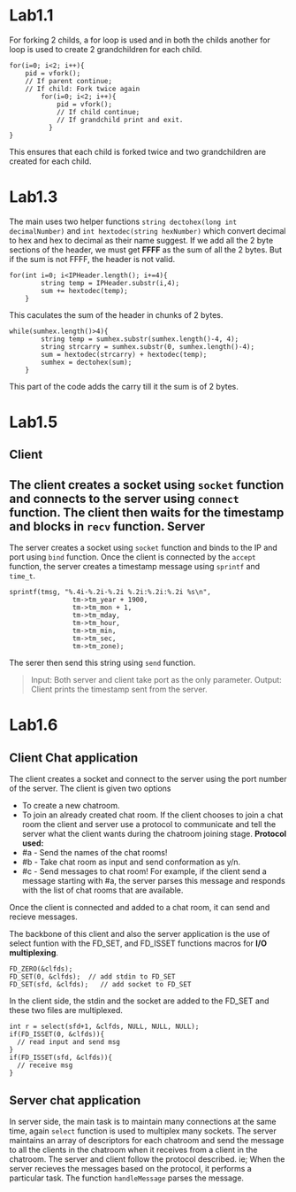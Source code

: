 Lab1.1
======
For forking 2 childs, a for loop is used and in both the childs another for loop is used to create 2 grandchildren for each child.
```
for(i=0; i<2; i++){
	pid = vfork();
	// If parent continue;
	// If child: Fork twice again
	    for(i=0; i<2; i++){
		    pid = vfork();
		    // If child continue;
		    // If grandchild print and exit.
		  }
}
```

This ensures that each child is forked twice and two grandchildren are created for each child.

Lab1.3
======
The main uses two helper functions `string dectohex(long int decimalNumber)` and `int hextodec(string hexNumber)` which convert 
decimal to hex and hex to decimal as their name suggest.
If we add all the 2 byte sections of the header, we must get **FFFF** as the sum of all the 2 bytes. But if the sum is not FFFF,
the header is not valid.
```
for(int i=0; i<IPHeader.length(); i+=4){
		string temp = IPHeader.substr(i,4);
		sum += hextodec(temp);
	}
```
This caculates the sum of the header in chunks of 2 bytes. 
```
while(sumhex.length()>4){
		string temp = sumhex.substr(sumhex.length()-4, 4);
		string strcarry = sumhex.substr(0, sumhex.length()-4);
		sum = hextodec(strcarry) + hextodec(temp);
		sumhex = dectohex(sum);
	}
```
This part of the code adds the carry till it the sum is of 2 bytes.


Lab1.5
======
Client
------
The client creates a socket using `socket` function and connects to the server using `connect` function. The client then waits for 
the timestamp and blocks in `recv` function.
Server
------
The server creates a socket using `socket` function and binds to the IP and port using `bind` function. Once the client is connected
by the `accept` function, the server creates a timestamp message using `sprintf` and `time_t`.
```
sprintf(tmsg, "%.4i-%.2i-%.2i %.2i:%.2i:%.2i %s\n", 
	      		tm->tm_year + 1900,
	      		tm->tm_mon + 1,
	      		tm->tm_mday,
	     		tm->tm_hour,
	      		tm->tm_min,
	      		tm->tm_sec,
	      		tm->tm_zone);
```
The serer then send this string using `send` function.
>Input: Both server and client take port as the only parameter.
>Output: Client prints the timestamp sent from the server.

Lab1.6
======
Client Chat application
-----------------------
The client creates a socket and connect to the server using the port number of the server. The client is given two options 
* To create a new chatroom.
* To join an already created chat room.
If the client chooses to join a chat room the client and server use a protocol to communicate and tell the server what the 
client wants during the chatroom joining stage.
**Protocol used:**
* #a - Send the names of the chat rooms!
* #b - Take chat room as input and send conformation as y/n.
* #c - Send messages to chat room!
For example, if the client send a message starting with #a, the server parses this message and responds with the list of chat rooms
that are available.

Once the client is connected and added to a chat room, it can send and recieve messages.

The backbone of this client and also the server application is the use of select funtion with the FD_SET, and FD_ISSET functions
macros for **I/O multiplexing**.
```
FD_ZERO(&clfds);
FD_SET(0, &clfds);  // add stdin to FD_SET
FD_SET(sfd, &clfds);   // add socket to FD_SET
```
In the client side, the stdin and the socket are added to the FD_SET and these two files are multiplexed.
```
int r = select(sfd+1, &clfds, NULL, NULL, NULL);
if(FD_ISSET(0, &clfds)){
  // read input and send msg
}
if(FD_ISSET(sfd, &clfds)){
  // receive msg 
}
```

Server chat application
-----------------------
In server side, the main task is to maintain many connections at the same time, again `select` function is used to multiplex
many sockets. The server maintains an array of descriptors for each chatroom and send the message to all the clients in the 
chatroom when it receives from a client in the chatroom.
The server and client follow the protocol described. ie;
When the server recieves the messages based on the protocol, it performs a particular task.
The function `handleMessage` parses the message. 

